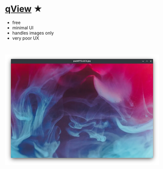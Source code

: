 # [qView](https://interversehq.com/qview/) ★


- free
- minimal UI
- handles images only
- very poor UX



<br>

![Screenshot](qview.png)
